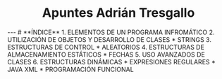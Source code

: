 <center><h1>Apuntes Adrián Tresgallo</h1></center>
---
   # **ÍNDICE**
   1. ELEMENTOS DE UN PROGRAMA INFROMÁTICO
   2. UTILIZACIÓN DE OBJETOS Y DESARROLLO DE CLASES
       * STRINGS
   3. ESTRUCTURAS DE CONTROL
       * ALEATORIOS
   4. ESTRUCTURAS DE ALMACENAMIENTO ESTÁTICOS
       * FECHAS
   5. USO AVANZADOS DE CLASES
   6. ESTRUCTURAS DINÁMICAS
       * EXPRESIONES REGULARES
       * JAVA XML
       * PROGRAMACIÓN FUNCIONAL
  
   

